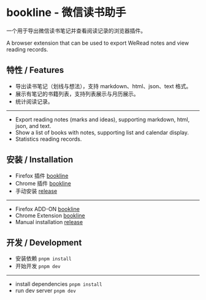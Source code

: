 # bookline - 微信读书助手

一个用于导出微信读书笔记并查看阅读记录的浏览器插件。

A browser extension that can be used to export WeRead notes and view reading records.

## 特性 / Features

- 导出读书笔记（划线与想法），支持 markdown、html、json、text 格式。
- 展示有笔记的书籍列表，支持列表展示与月历展示。
- 统计阅读记录。

---

- Export reading notes (marks and ideas), supporting markdown, html, json, and text.
- Show a list of books with notes, supporting list and calendar display.
- Statistics reading records.

## 安装 / Installation

- Firefox 插件 [bookline](https://addons.mozilla.org/en-US/firefox/addon/bookline/)
- Chrome 插件 [bookline](https://chromewebstore.google.com/detail/bookline/lhbcegihalknglaenpljmijecjbigkek)
- 手动安装 [release](https://github.com/JarryChung/bookline/releases)

---

- Firefox ADD-ON [bookline](https://addons.mozilla.org/en-US/firefox/addon/bookline/)
- Chrome Extension [bookline](https://chromewebstore.google.com/detail/bookline/lhbcegihalknglaenpljmijecjbigkek)
- Manual installation [release](https://github.com/JarryChung/bookline/releases)

## 开发 / Development

- 安装依赖 `pnpm install`
- 开始开发 `pnpm dev`

---

- install dependencies `pnpm install`
- run dev server `pnpm dev`
